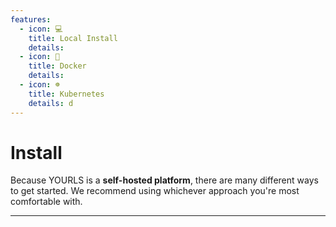 ```yaml
---
features:
  - icon: 💻
    title: Local Install
    details:
  - icon: 🐳
    title: Docker
    details:
  - icon: ☸
    title: Kubernetes
    details: d
---
```


# Install

Because YOURLS is a **self-hosted platform**, there are many different ways to get started.
We recommend using whichever approach you're most comfortable with.

---

<VPFeatures :features="$frontmatter.features" />
